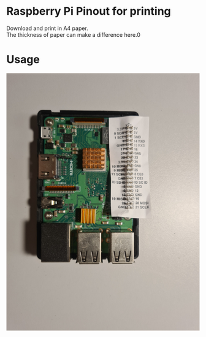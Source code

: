 # Raspberry Pi Pinout for printing

Download and print in A4 paper.   
The thickness of paper can make a difference here.0

# Usage  
![raspberry pi + pinout print](https://raw.githubusercontent.com/dataserver/raspberrypi-pinout-for-print/main/pinout_for_a4_result.jpg)
